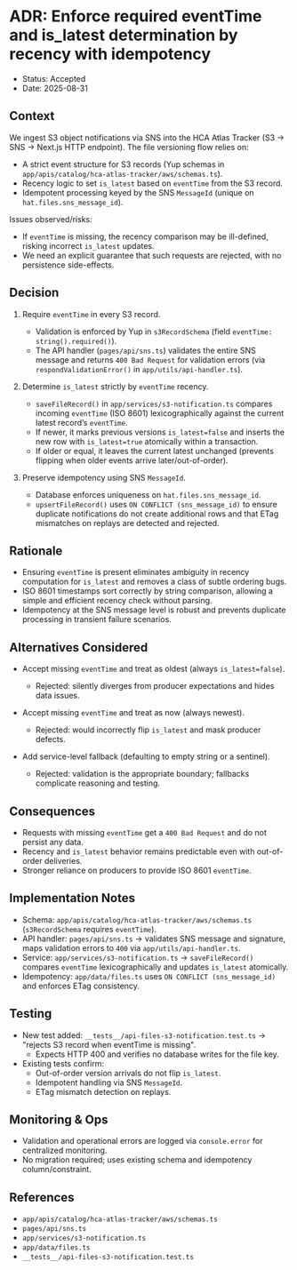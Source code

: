 # ADR: Enforce required eventTime and is_latest determination by recency with idempotency

- Status: Accepted
- Date: 2025-08-31

## Context

We ingest S3 object notifications via SNS into the HCA Atlas Tracker (S3 → SNS → Next.js HTTP endpoint). The file versioning flow relies on:

- A strict event structure for S3 records (Yup schemas in `app/apis/catalog/hca-atlas-tracker/aws/schemas.ts`).
- Recency logic to set `is_latest` based on `eventTime` from the S3 record.
- Idempotent processing keyed by the SNS `MessageId` (unique on `hat.files.sns_message_id`).

Issues observed/risks:

- If `eventTime` is missing, the recency comparison may be ill-defined, risking incorrect `is_latest` updates.
- We need an explicit guarantee that such requests are rejected, with no persistence side-effects.

## Decision

1. Require `eventTime` in every S3 record.

   - Validation is enforced by Yup in `s3RecordSchema` (field `eventTime: string().required()`).
   - The API handler (`pages/api/sns.ts`) validates the entire SNS message and returns `400 Bad Request` for validation errors (via `respondValidationError()` in `app/utils/api-handler.ts`).

2. Determine `is_latest` strictly by `eventTime` recency.

   - `saveFileRecord()` in `app/services/s3-notification.ts` compares incoming `eventTime` (ISO 8601) lexicographically against the current latest record’s `eventTime`.
   - If newer, it marks previous versions `is_latest=false` and inserts the new row with `is_latest=true` atomically within a transaction.
   - If older or equal, it leaves the current latest unchanged (prevents flipping when older events arrive later/out-of-order).

3. Preserve idempotency using SNS `MessageId`.
   - Database enforces uniqueness on `hat.files.sns_message_id`.
   - `upsertFileRecord()` uses `ON CONFLICT (sns_message_id)` to ensure duplicate notifications do not create additional rows and that ETag mismatches on replays are detected and rejected.

## Rationale

- Ensuring `eventTime` is present eliminates ambiguity in recency computation for `is_latest` and removes a class of subtle ordering bugs.
- ISO 8601 timestamps sort correctly by string comparison, allowing a simple and efficient recency check without parsing.
- Idempotency at the SNS message level is robust and prevents duplicate processing in transient failure scenarios.

## Alternatives Considered

- Accept missing `eventTime` and treat as oldest (always `is_latest=false`).

  - Rejected: silently diverges from producer expectations and hides data issues.

- Accept missing `eventTime` and treat as now (always newest).

  - Rejected: would incorrectly flip `is_latest` and mask producer defects.

- Add service-level fallback (defaulting to empty string or a sentinel).
  - Rejected: validation is the appropriate boundary; fallbacks complicate reasoning and testing.

## Consequences

- Requests with missing `eventTime` get a `400 Bad Request` and do not persist any data.
- Recency and `is_latest` behavior remains predictable even with out-of-order deliveries.
- Stronger reliance on producers to provide ISO 8601 `eventTime`.

## Implementation Notes

- Schema: `app/apis/catalog/hca-atlas-tracker/aws/schemas.ts` (`s3RecordSchema` requires `eventTime`).
- API handler: `pages/api/sns.ts` → validates SNS message and signature, maps validation errors to `400` via `app/utils/api-handler.ts`.
- Service: `app/services/s3-notification.ts` → `saveFileRecord()` compares `eventTime` lexicographically and updates `is_latest` atomically.
- Idempotency: `app/data/files.ts` uses `ON CONFLICT (sns_message_id)` and enforces ETag consistency.

## Testing

- New test added: `__tests__/api-files-s3-notification.test.ts` → "rejects S3 record when eventTime is missing".
  - Expects HTTP 400 and verifies no database writes for the file key.
- Existing tests confirm:
  - Out-of-order version arrivals do not flip `is_latest`.
  - Idempotent handling via SNS `MessageId`.
  - ETag mismatch detection on replays.

## Monitoring & Ops

- Validation and operational errors are logged via `console.error` for centralized monitoring.
- No migration required; uses existing schema and idempotency column/constraint.

## References

- `app/apis/catalog/hca-atlas-tracker/aws/schemas.ts`
- `pages/api/sns.ts`
- `app/services/s3-notification.ts`
- `app/data/files.ts`
- `__tests__/api-files-s3-notification.test.ts`
